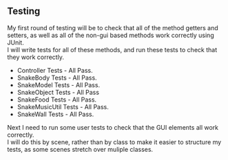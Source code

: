 ## Testing
My first round of testing will be to check that all of the method getters and setters, 
as well as all of the non-gui based methods work correctly using JUnit.
<br>
I will write tests for all of these methods, and run these tests to check that they work correctly.

- Controller Tests - All Pass.
- SnakeBody Tests - All Pass.
- SnakeModel Tests - All Pass.
- SnakeObject Tests - All Pass
- SnakeFood Tests - All Pass.
- SnakeMusicUtil Tests - All Pass.
- SnakeWall Tests - All Pass.

Next I need to run some user tests to check that the GUI elements all work correctly.
<br>
I will do this by scene, rather than by class to make it easier to structure my tests, 
as some scenes stretch over muliple classes.